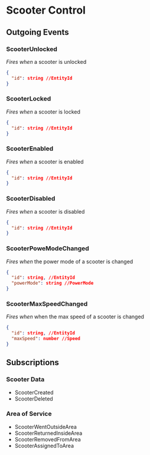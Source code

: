 # Scooter Control

## Outgoing Events

### ScooterUnlocked
*Fires when* a scooter is unlocked
```json
{
  "id": string //EntityId
}
```

### ScooterLocked
*Fires when* a scooter is locked
```json
{
  "id": string //EntityId
}
```

### ScooterEnabled
*Fires when* a scooter is enabled
```json
{
  "id": string //EntityId
}
```

### ScooterDisabled
*Fires when* a scooter is disabled
```json
{
  "id": string //EntityId
}
```

### ScooterPoweModeChanged
*Fires when* the power mode of a scooter is changed
```json
{
  "id": string, //EntityId
  "powerMode": string //PowerMode
}
```

### ScooterMaxSpeedChanged
*Fires when* when the max speed of a scooter is changed
```json
{
  "id": string, //EntityId
  "maxSpeed": number //Speed
}
```

## Subscriptions

### Scooter Data
- ScooterCreated
- ScooterDeleted

### Area of Service  
- ScooterWentOutsideArea
- ScooterReturnedInsideArea
- ScooterRemovedFromArea
- ScooterAssignedToArea

